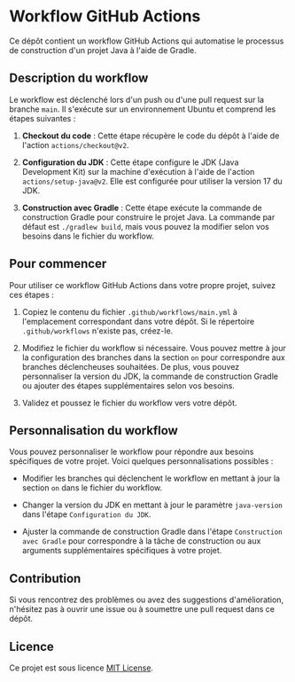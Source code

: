 # Workflow GitHub Actions

Ce dépôt contient un workflow GitHub Actions qui automatise le processus de construction d'un projet Java à l'aide de Gradle.

## Description du workflow

Le workflow est déclenché lors d'un push ou d'une pull request sur la branche `main`. Il s'exécute sur un environnement Ubuntu et comprend les étapes suivantes :

1. **Checkout du code** : Cette étape récupère le code du dépôt à l'aide de l'action `actions/checkout@v2`.

2. **Configuration du JDK** : Cette étape configure le JDK (Java Development Kit) sur la machine d'exécution à l'aide de l'action `actions/setup-java@v2`. Elle est configurée pour utiliser la version 17 du JDK.

3. **Construction avec Gradle** : Cette étape exécute la commande de construction Gradle pour construire le projet Java. La commande par défaut est `./gradlew build`, mais vous pouvez la modifier selon vos besoins dans le fichier du workflow.

## Pour commencer

Pour utiliser ce workflow GitHub Actions dans votre propre projet, suivez ces étapes :

1. Copiez le contenu du fichier `.github/workflows/main.yml` à l'emplacement correspondant dans votre dépôt. Si le répertoire `.github/workflows` n'existe pas, créez-le.

2. Modifiez le fichier du workflow si nécessaire. Vous pouvez mettre à jour la configuration des branches dans la section `on` pour correspondre aux branches déclencheuses souhaitées. De plus, vous pouvez personnaliser la version du JDK, la commande de construction Gradle ou ajouter des étapes supplémentaires selon vos besoins.

3. Validez et poussez le fichier du workflow vers votre dépôt.

## Personnalisation du workflow

Vous pouvez personnaliser le workflow pour répondre aux besoins spécifiques de votre projet. Voici quelques personnalisations possibles :

- Modifier les branches qui déclenchent le workflow en mettant à jour la section `on` dans le fichier du workflow.

- Changer la version du JDK en mettant à jour le paramètre `java-version` dans l'étape `Configuration du JDK`.

- Ajuster la commande de construction Gradle dans l'étape `Construction avec Gradle` pour correspondre à la tâche de construction ou aux arguments supplémentaires spécifiques à votre projet.

## Contribution

Si vous rencontrez des problèmes ou avez des suggestions d'amélioration, n'hésitez pas à ouvrir une issue ou à soumettre une pull request dans ce dépôt.

## Licence

Ce projet est sous licence [MIT License](LICENSE).
